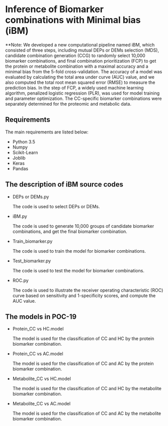 # Inference of Biomarker combinations with Minimal bias (iBM)

**Note: We developed a new computational pipeline named iBM, which consisted of three steps, including mutual DEPs or DEMs selection (MDS), candidate combination generation (CCG) to randomly select 10,000 biomarker combinations, and final combination prioritization (FCP) to get the protein or metabolite combination with a maximal accuracy and a minimal bias from the 5-fold cross-validation. The accuracy of a model was evaluated by calculating the total area under curve (AUC) value, and we also computed the total root mean squared error (RMSE) to measure the prediction bias. In the step of FCP, a widely used machine learning algorithm, penalized logistic regression (PLR), was used for model training and parameter optimization. The CC-specific biomarker combinations were separately determined for the proteomic and metabolic data.

## Requirements

The main requirements are listed below:

* Python 3.5
* Numpy
* Scikit-Learn
* Joblib
* Keras
* Pandas


## The description of iBM source codes

* DEPs or DEMs.py

    The code is used to select DEPs or DEMs.

* iBM.py

    The code is used to generate 10,000 groups of candidate biomarker combinations, and get the final biomarker combination.

* Train_biomarker.py

    The code is used to train the model for biomarker combinations.

* Test_biomarker.py

    The code is used to test the model for biomarker combinations.

* ROC.py

    The code is used to illustrate the receiver operating characteristic (ROC) curve based on sensitivity and 1-specificity scores, and compute the AUC value.


## The models in POC-19

* Protein_CC vs HC.model 

    The model is used for the classification of CC and HC by the protein biomarker combination.

* Protein_CC vs AC.model 

    The model is used for the classification of CC and AC by the protein biomarker combination.

* Metabolite_CC vs HC.model 

    The model is used for the classification of CC and HC by the metabolite biomarker combination.

* Metabolite_CC vs AC.model 

    The model is used for the classification of CC and AC by the metabolite biomarker combination.
